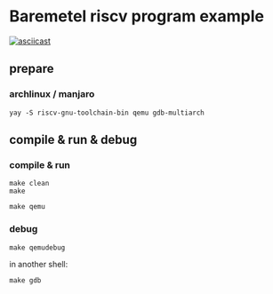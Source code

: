 # Baremetel riscv program example

[![asciicast](https://asciinema.org/a/551075.svg)](https://asciinema.org/a/551075)

## prepare

### archlinux / manjaro

``` shell
yay -S riscv-gnu-toolchain-bin qemu gdb-multiarch
```

## compile & run & debug

### compile & run

``` shell
make clean
make

make qemu
```

### debug

``` shell
make qemudebug
```

in another shell:
``` shell
make gdb
```
